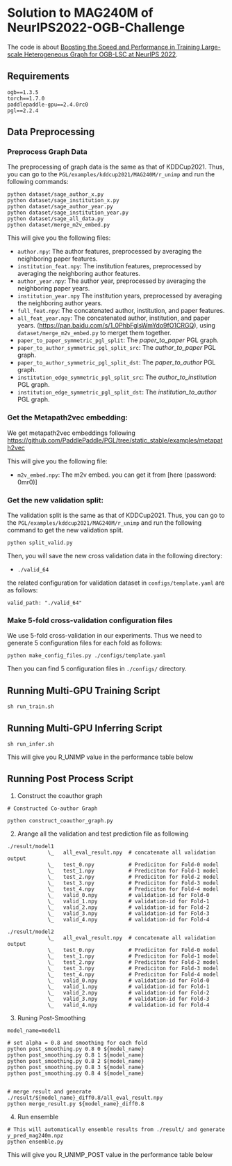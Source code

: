 # Solution to MAG240M of NeurIPS2022-OGB-Challenge

The code is about [Boosting the Speed and Performance in Training Large-scale Heterogeneous Graph for OGB-LSC at NeurIPS 2022](./Boosting_the_Speed_and_Performance_in_Training_Large-scale_Heterogeneous_Graph_for_OGB-LSC_at_NeurIPS_2022.pdf).

## Requirements

```
ogb==1.3.5
torch==1.7.0
paddlepaddle-gpu==2.4.0rc0
pgl==2.2.4
```

## Data Preprocessing

### Preprocess Graph Data

The preprocessing of graph data is the same as that of KDDCup2021. Thus, you can go to the `PGL/examples/kddcup2021/MAG240M/r_unimp` and run the following commands:

```
python dataset/sage_author_x.py
python dataset/sage_institution_x.py
python dataset/sage_author_year.py
python dataset/sage_institution_year.py
python dataset/sage_all_data.py
python dataset/merge_m2v_embed.py
```

This will give you the following files:

* `author.npy`: The author features, preprocessed by averaging the neighboring paper features.
* `institution_feat.npy`: The institution features, preprocessed by averaging the neighboring author features.
* `author_year.npy`: The author year, preprocessed by averaging the neighboring paper years.
* `institution_year.npy` The institution years, preprocessed by averaging the neighboring author years.
* `full_feat.npy`: The concatenated author, institution, and paper features.
* `all_feat_year.npy`: The concatenated author, institution, and paper years.
(https://pan.baidu.com/s/1_0PhbFglsWmYdo9fO1CRGQ), using ```dataset/merge_m2v_embed.py``` to merget them together.
* `paper_to_paper_symmetric_pgl_split`: The *paper_to_paper* PGL graph.
* `paper_to_author_symmetric_pgl_split_src`: The *author_to_paper* PGL graph.
* `paper_to_author_symmetric_pgl_split_dst`: The *paper_to_author* PGL graph.
* `institution_edge_symmetric_pgl_split_src`: The *author_to_institution* PGL graph.
* `institution_edge_symmetric_pgl_split_dst`: The *institution_to_author* PGL graph.

### Get the Metapath2vec embedding:

We get metapath2vec embeddings following https://github.com/PaddlePaddle/PGL/tree/static_stable/examples/metapath2vec 

This will give you the following file:

* `m2v_embed.npy`: The m2v embed. you can get it from [here (password: 0mr0)]


### Get the new validation split:

The validation split is the same as that of KDDCup2021. 
Thus, you can go to the `PGL/examples/kddcup2021/MAG240M/r_unimp` and 
run the following command to get the new validation split.

```
python split_valid.py
```

Then, you will save the new cross validation data in the following directory:
* `./valid_64`

the related configuration for validation dataset in `configs/template.yaml` are as follows:

```
valid_path: "./valid_64"
```

### Make 5-fold cross-validation configuration files

We use 5-fold cross-validation in our experiments. 
Thus we need to generate 5 configuration files for each fold as follows:

```
python make_config_files.py ./configs/template.yaml
```

Then you can find 5 configuration files in `./configs/` directory.

## Running Multi-GPU Training Script

```
sh run_train.sh
```

## Running Multi-GPU Inferring Script
```
sh run_infer.sh
```
This will give you R_UNIMP value in the performance table below 

## Running Post Process Script

1. Construct the coauthor graph

```
# Constructed Co-author Graph

python construct_coauthor_graph.py

```

2. Arange all the validation and test prediction file as following  

```
./result/model1
             \_   all_eval_result.npy  # concatenate all validation output
             \_   test_0.npy           # Prediciton for Fold-0 model 
             \_   test_1.npy           # Prediciton for Fold-1 model 
             \_   test_2.npy           # Prediciton for Fold-2 model 
             \_   test_3.npy           # Prediciton for Fold-3 model 
             \_   test_4.npy           # Prediciton for Fold-4 model 
             \_   valid_0.npy          # validation-id for Fold-0
             \_   valid_1.npy          # validation-id for Fold-1
             \_   valid_2.npy          # validation-id for Fold-2
             \_   valid_3.npy          # validation-id for Fold-3
             \_   valid_4.npy          # validation-id for Fold-4

./result/model2
             \_   all_eval_result.npy  # concatenate all validation output
             \_   test_0.npy           # Prediciton for Fold-0 model 
             \_   test_1.npy           # Prediciton for Fold-1 model 
             \_   test_2.npy           # Prediciton for Fold-2 model 
             \_   test_3.npy           # Prediciton for Fold-3 model 
             \_   test_4.npy           # Prediciton for Fold-4 model 
             \_   valid_0.npy          # validation-id for Fold-0
             \_   valid_1.npy          # validation-id for Fold-1
             \_   valid_2.npy          # validation-id for Fold-2
             \_   valid_3.npy          # validation-id for Fold-3
             \_   valid_4.npy          # validation-id for Fold-4
```

3. Runing Post-Smoothing

```
model_name=model1

# set alpha = 0.8 and smoothing for each fold
python post_smoothing.py 0.8 0 ${model_name} 
python post_smoothing.py 0.8 1 ${model_name} 
python post_smoothing.py 0.8 2 ${model_name}
python post_smoothing.py 0.8 3 ${model_name} 
python post_smoothing.py 0.8 4 ${model_name} 


# merge result and generate ./result/${model_name}_diff0.8/all_eval_result.npy
python merge_result.py ${model_name}_diff0.8

```

4. Run ensemble

```
# This will automatically ensemble results from ./result/ and generate y_pred_mag240m.npz 
python ensemble.py
```


This will give you R_UNIMP_POST value in the performance table below 
